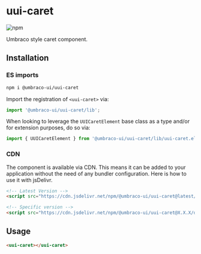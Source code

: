 # uui-caret

![npm](https://img.shields.io/npm/v/@umbraco-ui/uui-caret?logoColor=%231B264F)

Umbraco style caret component.

## Installation

### ES imports

```zsh
npm i @umbraco-ui/uui-caret
```

Import the registration of `<uui-caret>` via:

```javascript
import '@umbraco-ui/uui-caret/lib';
```

When looking to leverage the `UUICaretElement` base class as a type and/or for extension purposes, do so via:

```javascript
import { UUICaretElement } from '@umbraco-ui/uui-caret/lib/uui-caret.element';
```

### CDN

The component is available via CDN. This means it can be added to your application without the need of any bundler configuration. Here is how to use it with jsDelivr.

```html
<!-- Latest Version -->
<script src="https://cdn.jsdelivr.net/npm/@umbraco-ui/uui-caret@latest/dist/uui-caret.min.js"></script>

<!-- Specific version -->
<script src="https://cdn.jsdelivr.net/npm/@umbraco-ui/uui-caret@X.X.X/dist/uui-caret.min.js"></script>
```

## Usage

```html
<uui-caret></uui-caret>
```
